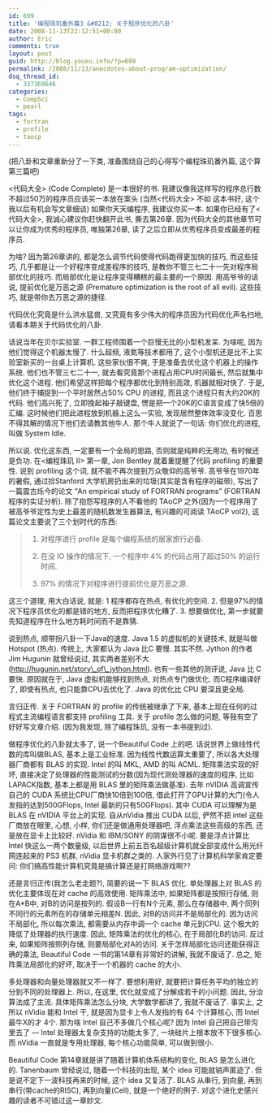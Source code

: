 ```yaml
---
id: 699
title: '编程珠玑番外篇3 &#8212; 关于程序优化的八卦'
date: 2008-11-13T22:12:51+00:00
author: Eric
comments: true
layout: post
guid: http://blog.youxu.info/?p=699
permalink: /2008/11/13/anecdotes-about-program-optimization/
dsq_thread_id:
  - 337369646
categories:
  - CompSci
  - pearl
tags:
  - fortran
  - profile
  - taocp
---
```

(把八卦和文章重新分了一下类, 准备围绕自己的心得写个编程珠玑番外篇, 这个算第三篇吧)

<代码大全> (Code Complete) 是一本很好的书. 我建议像我这样写的程序总行数不超过50万的程序员应该买一本放在案头 (当然<代码大全> 不如 <Software Tools> 这本书好, 这个我以后有机会写文章细谈) 如果你天天编程序, 我建议你买一本. 如果你已经有了<代码大全>, 我诚心建议你赶快翻开此书, 撕去第26章. 因为代码大全的其他章节可以让你成为优秀的程序员, 唯独第26章, 读了之后立即从优秀程序员变成最差的程序员.

为啥? 因为第26章讲的, 都是怎么调节代码使得代码跑得更加快的技巧, 而这些技巧, 几乎都是让一个好程序变成差程序的技巧, 是教你不管三七二十一先对程序局部优化的技巧. 而局部优化是让程序变得糟糕的最主要的一个原因. 用高爷爷的话说, 提前优化是万恶之源 (Premature optimization is the root of all evil). 这些技巧, 就是带你去万恶之源的捷径.

代码优化究竟是什么洪水猛兽, 又究竟有多少伟大的程序员因为代码优化声名扫地, 请看本期关于代码优化的八卦.

话说当年在贝尔实验室. 一群工程师围着一个巨慢无比的小型机发呆. 为啥呢, 因为他们觉得这个机器太慢了. 什么超频, 液氮等技术都用了, 这个小型机还是比不上实验室新买的一台桌上计算机. 这些家伙很不爽, 于是准备去优化这个机器上的操作系统. 他们也不管三七二十一, 就去看究竟那个进程占用CPU时间最长, 然后就集中优化这个进程. 他们希望这样把每个程序都优化到特别高效, 机器就相对快了. 于是, 他们终于捕捉到一个平时居然占50% CPU 的进程, 而且这个进程只有大约20K的代码. 他们高兴死了, 立即挽起袖子敲键盘, 愣是把一个20K的C语言变成了快5倍的汇编. 这时候他们把此进程放到机器上这么一实验, 发现居然整体效率没变化. 百思不得其解的情况下他们去请教其他牛人. 那个牛人就说了一句话: 你们优化的进程, 叫做 System Idle.

所以说. 优化这东西, 一定要有一个全局的思路, 否则就是纯粹的无用功, 有时候还是负功. 在<编程珠玑 II> 第一章, Jon Bentley 就着重提醒了代码 profiling 的重要性. 说到 profiling 这个词, 就不能不再次提到万众敬仰的高爷爷. 高爷爷在1970年的暑假, 通过捡Stanford 大学机房扔出来的垃圾(其实是含有程序的磁带), 写出了一篇震古烁今的论文 &#8220;An empirical study of FORTRAN programs&#8221; (FORTRAN 程序的实证分析). 除了抱怨写程序的人不看他的 TAoCP 之外(因为一个程序用了被高爷爷定性为史上最差的随机数发生器算法, 有兴趣的可阅读 TAoCP vol2), 这篇论文主要说了三个划时代的东西:

> 1. 对程序进行 profile 是每个编程系统的居家旅行必备.
> 
> 2. 在没 IO 操作的情况下, 一个程序中 4% 的代码占用了超过50% 的运行时间.
> 
> 3. 97% 的情况下对程序进行提前优化是万恶之源.

这三个道理, 用大白话说, 就是: 1 程序都存在热点, 有优化的空间. 2. 但是97%的情况下程序员优化的都是错的地方, 反而把程序优化糟了. 3. 想要做优化, 第一步就要先知道程序在什么地方耗时间而不是靠猜.

说到热点, 顺带拐八卦一下Java的速度. Java 1.5 的虚拟机的关键技术, 就是叫做 Hotspot (热点). 传统上, 大家都认为 Java 比C 要慢. 其实不然. Jython 的作者 Jim Hugunin 就曾经说过, 其实两者差别不大 (http://hugunin.net/story\_of\_jython.html). 也有一些其他的测评说, Java 比 C 要快. 原因就在于, Java 虚拟机能够找到热点, 对热点专门做优化. 而C程序编译好了, 即使有热点, 也只能靠CPU去优化了. Java 的优化比 CPU 要深且更全局.

言归正传. 关于 FORTRAN 的 profile 的传统被继承了下来, 基本上现在任何的过程式主流编程语言都支持 profiling 工具. 关于 profile 怎么做的问题, 等我有空了好好写文章介绍. (因为我发现, 除了编程珠玑, 没有一本书提到过).

做程序优化的八卦就太多了, 说一个Beautiful Code 上的吧. 话说世界上做线性代数的库叫做BLAS, 基本上是工业标准. 因为线性代数运算太重要了, 所以各大处理器厂商都有 BLAS 的实现. Intel 的叫 MKL, AMD 的叫 ACML. 矩阵乘法实现的好坏, 直接决定了处理器的性能测试的分数(因为现代测处理器的速度的程序, 比如LAPACK指数, 基本上都是用 BLAS 里的矩阵乘法做基准). 去年 nVIDIA 高调宣传自己的 CUDA 系统比CPU厂商快10倍到100倍, 借此打开了GPU计算的大门(令人发指的达到500GFlops, Intel 最新的只有50GFlops). 其中 CUDA 可以理解为是 BLAS 在 nVIDIA 平台上的实现. 自从nVidia 推出 CUDA 以后, 俨然不把 intel 这些厂商放在眼里, 心想, 小样, 你们还是做通用处理器吧, 浮点乘法这些高级的东西, 还是放在显卡上比较好. nVidia 和 IBM/SONY 的阴谋很不小呢. 要是浮点计算比 Intel 快这么一两个数量级, 以后世界上前五百名超级计算机就全部变成什么用光纤网连起来的 PS3 机群, nVidia 显卡机群之类的. 人家外行见了计算机科学家肯定要问: 你们搞高性能计算机究竟是搞计算还是打网络游戏啊??

还是言归正传(我怎么老走题?), 简要的说一下 BLAS 优化. 单处理器上对 BLAS 的优化主要体现在对 cache 的高效使用. 矩阵乘法中, 如果矩阵都是按照行存储, 则在A*B中, 对B的访问是按列的. 假设B一行有N个元素, 那么在存储器中, 两个同列不同行的元素所在的存储单元相差N. 因此, 对B的访问并不是局部化的. 因为访问不局部化, 所以每次乘法, 都需要从内存中调一个 cache 单元到CPU. 这个极大的降低了处理器的执行速度. 因此, 矩阵乘法的优化的核心, 在于局部化B的访问. 反过来, 如果矩阵按照列存储, 则要局部化对A的访问. 关于怎样局部化访问还能获得正确的乘法, Beautiful Code 一书的第14章有非常好的讲解, 我就不废话了. 总之, 矩阵乘法局部化的好坏, 取决于一个机器的 cache 的大小.

多处理器和向量处理器就又不一样了. 要想利用好, 就要把计算任务平均的独立的分到不同的处理器上. 所以, 在这里, 优化就变成了分解成若干的小问题. 因此, 分治算法成了主流. 具体矩阵乘法怎么分块, 大学数学都讲了, 我就不废话了. 事实上, 之所以 nVidia 能和 Intel 干, 就是因为显卡上令人发指的有 64 个计算核心, 而 Intel 最牛X的才 4个. 那为啥 Intel 自己不多做几个核心呢? 因为 Intel 自己把自己带沟里去了 &#8212; Intel 处理器太复杂支持的功能太多了, 一块硅片上根本放不下很多核心. 而 nVidia 一直就是专用处理器, 每个核心功能简单, 可以做到很小.

Beautiful Code 第14章就是讲了随着计算机体系结构的变化, BLAS 是怎么进化的. Tanenbaum 曾经说过, 随着一个科技的出现, 某个 idea 可能就销声匿迹了. 但是说不定下一波科技再来的时候, 这个 idea 又复活了. BLAS 从串行, 到向量, 再到串行(带cache的RISC), 再到向量(Cell), 就是一个绝好的例子. 对这个进化史感兴趣的读者不可错过这一章妙文.